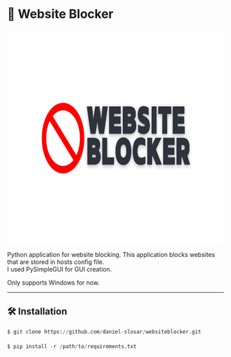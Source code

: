 # 🚫 Website Blocker

<img align="center" src="logo.png" style="border-radius: 3%;width:10000px;height:500px">

Python application for website blocking. This application blocks websites that are stored in hosts config file.<br>
I used PySimpleGUI for GUI creation. 

Only supports Windows for now.

---

## 🛠️ Installation

```py
$ git clone https://github.com/daniel-slosar/websiteblocker.git

$ pip install -r /path/to/requirements.txt
```
